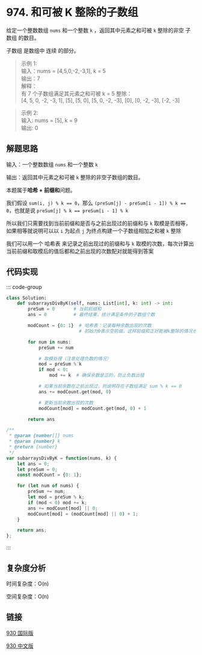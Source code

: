 # 974. 和可被 K 整除的子数组 <Badge type="warning" text="Medium" />

给定一个整数数组 `nums` 和一个整数 `k` ，返回其中元素之和可被 `k` 整除的非空 子数组 的数目。

子数组 是数组中 连续 的部分。

>示例 1:  
输入：nums = [4,5,0,-2,-3,1], k = 5   
输出：7   
解释：   
有 7 个子数组满足其元素之和可被 k = 5 整除：   
[4, 5, 0, -2, -3, 1], [5], [5, 0], [5, 0, -2, -3], [0], [0, -2, -3], [-2, -3]

>示例 2:  
输入: nums = [5], k = 9   
输出: 0 

## 解题思路
输入：一个整数数组 `nums` 和一个整数 `k`

输出：返回其中元素之和可被 `k` 整除的非空子数组的数目。

本题属于**哈希 + 前缀和**问题。

我们假设 `sum(i, j) % k == 0`，那么 `(preSum[j] - preSum[i - 1]) % k == 0`，也就是说 `preSum[j] % k == preSum[i - 1] % k`

所以我们只需要找到当前前缀和是否与之前出现过的前缀和与 `k` 取模是否相等，如果相等就说明可以以 `i` 为起点 `j` 为终点构建一个子数组相加之和被 `k` 整除

我们可以用一个 哈希表 来记录之前出现过的前缀和与 `k` 取模的次数，每次计算出当前前缀和取模后的值后都和之前出现的次数配对就能得到答案

## 代码实现

::: code-group

```python
class Solution:
    def subarraysDivByK(self, nums: List[int], k: int) -> int:
        preSum = 0       # 当前前缀和
        ans = 0          # 最终结果，统计满足条件的子数组个数

        modCount = {0: 1}  # 哈希表：记录每种余数出现的次数
                           # 初始为0表示空前缀，这样前缀和正好能被k整除的情况也能统计上

        for num in nums:
            preSum += num

            # 取模处理（注意处理负数的情况）
            mod = preSum % k
            if mod < 0:
                mod += k  # 确保余数是正的，防止负数出错

            # 如果当前余数在之前出现过，则说明存在子数组满足 sum % k == 0
            ans += modCount.get(mod, 0)

            # 更新当前余数出现的次数
            modCount[mod] = modCount.get(mod, 0) + 1

        return ans
```

```javascript
/**
 * @param {number[]} nums
 * @param {number} k
 * @return {number}
 */
var subarraysDivByK = function(nums, k) {
    let ans = 0;
    let preSum = 0;
    const modCount = {0: 1};

    for (let num of nums) {
        preSum += num;
        let mod = preSum % k;
        if (mod < 0) mod += k;
        ans += modCount[mod] || 0;
        modCount[mod] = (modCount[mod] || 0) + 1;
    }

    return ans;
};
```

:::

## 复杂度分析

时间复杂度：O(n)

空间复杂度：O(n)

## 链接

[930 国际版](https://leetcode.com/problems/binary-subarrays-with-sum/)

[930 中文版](https://leetcode.cn/problems/binary-subarrays-with-sum/)
